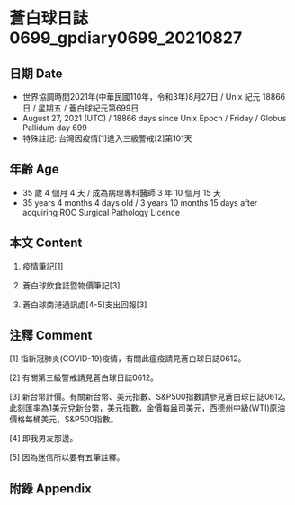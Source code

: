 [_metadata_:encoding]: - "utf-8"
[_metadata_:language]: - "zh-Hant-TW"
[_metadata_:fileformat]: - "markdown"
[_metadata_:MIME_type]: - "text/plain"
[_metadata_:markdown_version]: - "commonmark version 0.29"
[_metadata_:markdown_spec]: - "https://spec.commonmark.org/0.29/"

# 蒼白球日誌0699_gpdiary0699_20210827 #

## 日期 Date ##

* 世界協調時間2021年(中華民國110年，令和3年)8月27日 / Unix 紀元 18866 日 / 星期五 / 蒼白球紀元第699日
* August 27, 2021 (UTC) / 18866 days since Unix Epoch / Friday / Globus Pallidum day 699
* 特殊註記: 台灣因疫情[1]進入三級警戒[2]第101天

## 年齡 Age ##

* 35 歲 4 個月 4 天 / 成為病理專科醫師 3 年 10 個月 15 天
* 35 years 4 months 4 days old / 3 years 10 months 15 days after acquiring ROC Surgical Pathology Licence

## 本文 Content ##

1. 疫情筆記[1]

    
2. 蒼白球飲食誌暨物價筆記[3]

    
3. 蒼白球南港通訊處[4-5]支出回報[3]

    

## 注釋 Comment ##

[1] 指新冠肺炎(COVID-19)疫情，有關此瘟疫請見蒼白球日誌0612。


[2] 有關第三級警戒請見蒼白球日誌0612。


[3] 新台幣計價。有關新台幣、美元指數、S&P500指數請參見蒼白球日誌0612。此刻匯率為1美元兌新台幣，美元指數，金價每盎司美元，西德州中級(WTI)原油價格每桶美元，S&P500指數。


[4] 即我男友那邊。


[5] 因為迷信所以要有五筆註釋。



## 附錄 Appendix ##

